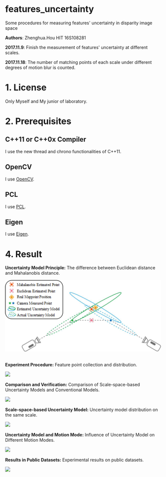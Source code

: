 # features_uncertainty
Some procedures for measuring features' uncertainty in disparity image space

**Authors**: Zhenghua.Hou HIT 16S108281

**2017.11.9**: Finish the measurement of features' uncertainty at different scales.

**2017.11.18**: The number of matching points of each scale under different degrees of motion blur is counted.

# 1. License
Only Myself and My junior of laboratory.

# 2. Prerequisites
## C++11 or C++0x Compiler
I use the new thread and chrono functionalities of C++11.
## OpenCV
I use [OpenCV](http://opencv.org).
## PCL
I use [PCL](http://pointclouds.org).
## Eigen
I use [Eigen](http://eigen.tuxfamily.org).

# 4. Result
**Uncertainty Model Principle:** The difference between Euclidean distance and Mahalanobis distance.   
   
![](https://github.com/ZhenghuaHIT/features_uncertainty/raw/master/images/f1.png)    
  

**Experiment Procedure:** Feature point collection and distribution.    
    
![](http://i1.bvimg.com/641465/b83bd969c23c067c.jpg) 

**Comparison and Verification:** Comparison of Scale-space-based Uncertainty Models and Conventional Models.  
  
![](http://i1.bvimg.com/641465/61f2dc8617ea80dc.jpg)    
  

**Scale-space-based Uncertainty Model:** Uncertainty model distribution on the same scale.    
  
![](http://i1.bvimg.com/641465/6ca0bd92d78fd5bb.png)    

  
**Uncertainty Model and Motion Mode:** Influence of Uncertainty Model on Different Motion Modes.  
  
![](http://i1.bvimg.com/641465/87ff30b08f6c9ca3.png)    
  

**Results in Public Datasets:** Experimental results on public datasets.  
  
![](http://i1.bvimg.com/641465/807625f86ae857b3.png)    



